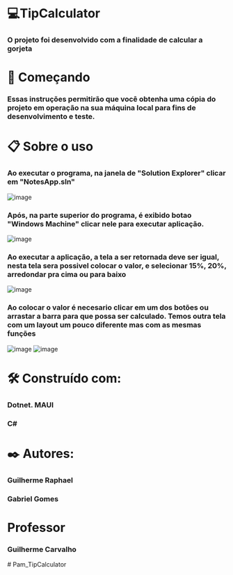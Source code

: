 # **💻TipCalculator**

### O projeto foi desenvolvido com a finalidade de calcular a gorjeta 

# 🚀 Começando

### Essas instruções permitirão que você obtenha uma cópia do projeto em operação na sua máquina local para fins de desenvolvimento e teste.

# 📋 Sobre o uso

### Ao executar o programa, na janela de "Solution Explorer" clicar em "NotesApp.sln"

![image](https://github.com/user-attachments/assets/1355d767-5abf-4eba-b718-8500aa159ead)

### Após, na parte superior do programa, é exibido botao "Windows Machine" clicar nele para executar aplicação.

![image](https://github.com/user-attachments/assets/ed7ea869-e6f0-4cac-9135-cc9840941463)

### Ao executar a aplicação, a tela a ser retornada deve ser igual, nesta tela sera possivel colocar o valor, e selecionar 15%, 20%, arredondar pra cima ou para baixo

![image](https://github.com/user-attachments/assets/edbc6ee1-acfa-4131-8940-bb6d4ccd1b26)

### Ao colocar o valor é necesario clicar em um dos botões ou arrastar a barra para que possa ser calculado. Temos outra tela com um layout um pouco diferente mas com as mesmas funções
![image](https://github.com/user-attachments/assets/9baf542a-c3fa-4f23-bfc6-c3e43550bd3b)
![image](https://github.com/user-attachments/assets/c54b074e-a44c-4dde-adde-6336b816047d)

# 🛠️ Construído com:

### Dotnet. MAUI

### C#

# ✒️ Autores:

### Guilherme Raphael

### Gabriel Gomes 

# Professor 

### Guilherme Carvalho




#   P a m _ T i p C a l c u l a t o r  
 